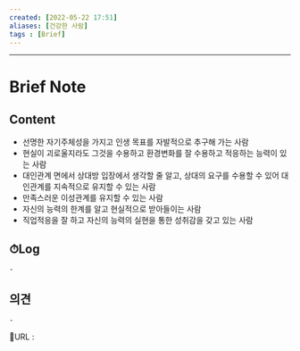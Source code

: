 ```yaml
---
created: [2022-05-22 17:51]
aliases: [건강한 사람]
tags : [Brief]
---
```


---
# Brief Note
## Content
- 선명한 자기주체성을 가지고 인생 목표를 자발적으로 추구해 가는 사람
- 현실이 괴로울지라도 그것을 수용하고 환경변화를 잘 수용하고 적응하는 능력이 있는 사람
- 대인관계 면에서 상대방 입장에서 생각할 줄 알고, 상대의 요구를 수용할 수 있어 대인관계를 지속적으로 유지할 수 있는 사람
- 만족스러운 이성관계를 유지할 수 있는 사람
- 자신의 능력의 한계를 알고 현실적으로 받아들이는 사람
- 직업적응을 잘 하고 자신의 능력의 실현을 통한 성취감을 갖고 있는 사람

## ⏱Log
	-

## 의견
	-


📙URL :